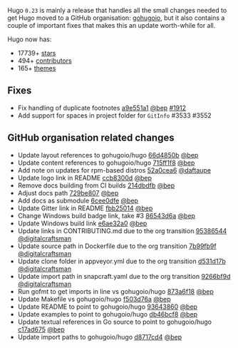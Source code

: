
Hugo `0.23` is mainly a release that handles all the small changes needed to get Hugo moved to a GitHub organisation: [gohugoio](https://github.com/gohugoio), but it also contains a couple of important fixes that makes this an update worth-while for all.

Hugo now has:

* 17739+ [stars](https://github.com/gohugoio/hugo/stargazers)
* 494+ [contributors](https://github.com/gohugoio/hugo/graphs/contributors)
* 165+ [themes](http://themes.gohugo.io/)

## Fixes

* Fix handling of duplicate footnotes [a9e551a1](https://github.com/gohugoio/hugo/commit/a9e551a100e60a603210ee083103dd73369d6a98) [@bep](https://github.com/bep) [#1912](https://github.com/gohugoio/hugo/issues/1912) 
*  Add support for spaces in project folder for `GitInfo` #3533 #3552

## GitHub organisation related changes

* Update layout references to gohugoio/hugo [66d4850b](https://github.com/gohugoio/hugo/commit/66d4850b89db293dc58e828de784037f06c6c8dc) [@bep](https://github.com/bep) 
* Update content references to gohugoio/hugo [715ff1f8](https://github.com/gohugoio/hugo/commit/715ff1f87406edf27738c8c0f52fe185fa974ee8) [@bep](https://github.com/bep) 
* Add note on updates for rpm-based distros [52a0cea6](https://github.com/gohugoio/hugo/commit/52a0cea65de7b75ae1662abe3dec36fca3604617) [@daftaupe](https://github.com/daftaupe) 
* Update logo link in README [ccb8300d](https://github.com/gohugoio/hugo/commit/ccb8300d380636d75a39f4133284eb0109e836c3) [@bep](https://github.com/bep) 
* Remove docs building from CI builds [214dbdfb](https://github.com/gohugoio/hugo/commit/214dbdfb6f016d21415bc1ed511a37a084238878) [@bep](https://github.com/bep) 
* Adjust docs path [729be807](https://github.com/gohugoio/hugo/commit/729be8074bddb58c9111f32c55cc769e49cd0d5a) [@bep](https://github.com/bep) 
* Add docs as submodule [6cee0dfe](https://github.com/gohugoio/hugo/commit/6cee0dfe53899d433afc3c173a87d56265904cb0) [@bep](https://github.com/bep) 
* Update Gitter link in README [fbb25014](https://github.com/gohugoio/hugo/commit/fbb25014e1306ce7127d53e5fc4fc49867790336) [@bep](https://github.com/bep) 
* Change Windows build badge link, take #3 [86543d6a](https://github.com/gohugoio/hugo/commit/86543d6a50251b40540ebd0b851d45eb99d017c7) [@bep](https://github.com/bep) 
* Update Windows build link [e6ae32a0](https://github.com/gohugoio/hugo/commit/e6ae32a0ba75b9894418227e87391defbb1b3b49) [@bep](https://github.com/bep) 
* Update links in CONTRIBUTING.md due to the org transition [95386544](https://github.com/gohugoio/hugo/commit/95386544e858949a2baa414f395f30aaf66a6257) [@digitalcraftsman](https://github.com/digitalcraftsman) 
* Update source path in Dockerfile due to the org transition [7b99fb9f](https://github.com/gohugoio/hugo/commit/7b99fb9f1ca8381457afe9d8e953a388b8ada182) [@digitalcraftsman](https://github.com/digitalcraftsman) 
* Update clone folder in appveyor.yml due to the org transition [d531d17b](https://github.com/gohugoio/hugo/commit/d531d17b3be0b14faf4934611e01ac3289e37835) [@digitalcraftsman](https://github.com/digitalcraftsman) 
* Update import path in snapcraft.yaml due to the org transition [9266bf9d](https://github.com/gohugoio/hugo/commit/9266bf9d4c24592b875a7f6b92f761b4cea40879) [@digitalcraftsman](https://github.com/digitalcraftsman) 
* Run gofmt to get imports in line vs gohugoio/hugo [873a6f18](https://github.com/gohugoio/hugo/commit/873a6f18851bcda79d562ff6c02e1109e8e31a88) [@bep](https://github.com/bep) 
* Update Makefile vs gohugoio/hugo [f503d76a](https://github.com/gohugoio/hugo/commit/f503d76a3b2719bbb65ab9df5595d0dbc871fae9) [@bep](https://github.com/bep) 
* Update README to point to gohugoio/hugo [93643860](https://github.com/gohugoio/hugo/commit/93643860c9db10c6c32176b17cc83f1c317279bd) [@bep](https://github.com/bep) 
* Update examples to point to gohugoio/hugo [db46bcf8](https://github.com/gohugoio/hugo/commit/db46bcf82d060656d4bc731550e63ec9cf8576f2) [@bep](https://github.com/bep) 
* Update textual references in Go source to point to gohugoio/hugo [c17ad675](https://github.com/gohugoio/hugo/commit/c17ad675e8fcdb2db40fc50816b8f016bc14294c) [@bep](https://github.com/bep) 
* Update import paths to gohugoio/hugo [d8717cd4](https://github.com/gohugoio/hugo/commit/d8717cd4c74e80ea8e20adead9321412a2d76022) [@bep](https://github.com/bep) 










